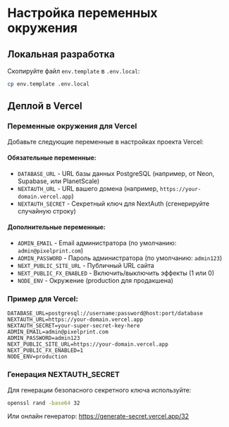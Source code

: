 # Настройка переменных окружения

## Локальная разработка

Скопируйте файл `env.template` в `.env.local`:

```bash
cp env.template .env.local
```

## Деплой в Vercel

### Переменные окружения для Vercel

Добавьте следующие переменные в настройках проекта Vercel:

#### Обязательные переменные:
- `DATABASE_URL` - URL базы данных PostgreSQL (например, от Neon, Supabase, или PlanetScale)
- `NEXTAUTH_URL` - URL вашего домена (например, `https://your-domain.vercel.app`)
- `NEXTAUTH_SECRET` - Секретный ключ для NextAuth (сгенерируйте случайную строку)

#### Дополнительные переменные:
- `ADMIN_EMAIL` - Email администратора (по умолчанию: `admin@pixelprint.com`)
- `ADMIN_PASSWORD` - Пароль администратора (по умолчанию: `admin123`)
- `NEXT_PUBLIC_SITE_URL` - Публичный URL сайта
- `NEXT_PUBLIC_FX_ENABLED` - Включить/выключить эффекты (1 или 0)
- `NODE_ENV` - Окружение (production для продакшена)

### Пример для Vercel:

```
DATABASE_URL=postgresql://username:password@host:port/database
NEXTAUTH_URL=https://your-domain.vercel.app
NEXTAUTH_SECRET=your-super-secret-key-here
ADMIN_EMAIL=admin@pixelprint.com
ADMIN_PASSWORD=admin123
NEXT_PUBLIC_SITE_URL=https://your-domain.vercel.app
NEXT_PUBLIC_FX_ENABLED=1
NODE_ENV=production
```

### Генерация NEXTAUTH_SECRET

Для генерации безопасного секретного ключа используйте:

```bash
openssl rand -base64 32
```

Или онлайн генератор: https://generate-secret.vercel.app/32

